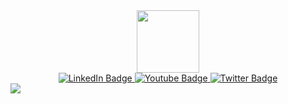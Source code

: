 <div id="header" align="center">
  <img src="https://media.tenor.com/500rWqut3sMAAAAi/party-gopher.gif" width="100"/>
</div>
<div id="badges" align="center">
  <a href="https://t.me/pelmenstruation">
    <img src="https://img.shields.io/badge/Telegram-blue?style=for-the-badge&logo=telegram" alt="LinkedIn Badge"/>
  </a>
  <a href="mailto:definston@gmail.com">
    <img src="https://img.shields.io/badge/gmail-black?style=for-the-badge&logo=gmail" alt="Youtube Badge"/>
  </a>
  <a href="https://www.linkedin.com/in/ynuraddi/">
    <img src="https://img.shields.io/badge/Linked%20In-blue?style=for-the-badge&logo=linkedin" alt="Twitter Badge"/>
  </a>
</div>
<img src="https://komarev.com/ghpvc/?username=your-github-username&style=flat-square&color=blue" align="center"/>